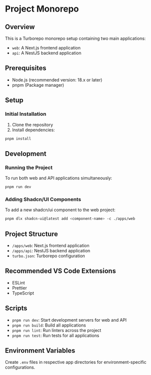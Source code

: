 # Project Monorepo

## Overview

This is a Turborepo monorepo setup containing two main applications:

- `web`: A Next.js frontend application
- `api`: A NestJS backend application

## Prerequisites

- Node.js (recommended version: 18.x or later)
- pnpm (Package manager)

## Setup

### Initial Installation

1. Clone the repository
2. Install dependencies:

```bash
pnpm install
```

## Development

### Running the Project

To run both web and API applications simultaneously:

```bash
pnpm run dev
```

### Adding Shadcn/UI Components

To add a new shadcn/ui component to the web project:

```bash
pnpm dlx shadcn-ui@latest add <component-name> -c ./apps/web
```

## Project Structure

- `/apps/web`: Next.js frontend application
- `/apps/api`: NestJS backend application
- `turbo.json`: Turborepo configuration

## Recommended VS Code Extensions

- ESLint
- Prettier
- TypeScript

## Scripts

- `pnpm run dev`: Start development servers for web and API
- `pnpm run build`: Build all applications
- `pnpm run lint`: Run linters across the project
- `pnpm run test`: Run tests for all applications

## Environment Variables

Create `.env` files in respective app directories for environment-specific configurations.
